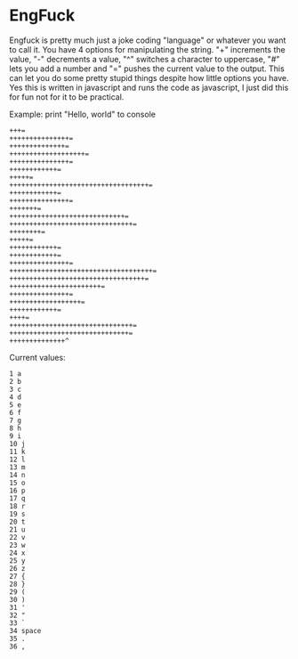 # EngFuck
Engfuck is pretty much just a joke coding "language" or whatever you want to call it. You have 4 options for manipulating  the string. "+" increments the value, "-"
decrements a value, "^" switches a character to uppercase, "#"  lets you add a number and "=" pushes the current value to the output. This can let you do some pretty stupid things despite how
little options you have. Yes this is written in javascript and runs the code as javascript, I just did this for fun not for it to be practical.

Example: print "Hello, world" to console
```
+++=
+++++++++++++++=
++++++++++++++=
+++++++++++++++++++=
+++++++++++++++=
++++++++++++=
+++++=
+++++++++++++++++++++++++++++++++++=
++++++++++++=
+++++++++++++++=
+++++++=
+++++++++++++++++++++++++++++=
+++++++++++++++++++++++++++++++=
++++++++=
+++++=
++++++++++++=
++++++++++++=
+++++++++++++++=
++++++++++++++++++++++++++++++++++++=
++++++++++++++++++++++++++++++++++=
+++++++++++++++++++++++=
+++++++++++++++=
++++++++++++++++++=
++++++++++++=
++++=
+++++++++++++++++++++++++++++++=
++++++++++++++++++++++++++++++=
++++++++++++++^
```

Current values:
```
1 a
2 b
3 c
4 d
5 e
6 f 
7 g
8 h
9 i
10 j 
11 k
12 l
13 m
14 n
15 o
16 p
17 q 
18 r
19 s
20 t
21 u
22 v
23 w
24 x
25 y
26 z
27 {
28 }
29 (
30 )
31 '
32 "
33 `
34 space
35 .
36 ,
```
